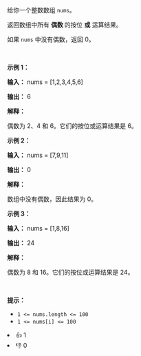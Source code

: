 <p>给你一个整数数组 <code>nums</code>。</p>

<p>返回数组中所有&nbsp;<strong>偶数&nbsp;</strong>的按位 <strong>或</strong> 运算结果。</p>

<p>如果 <code>nums</code> 中没有偶数，返回 0。</p>

<p>&nbsp;</p>

<p><strong class="example">示例 1：</strong></p>

<div class="example-block"> 
 <p><strong>输入：</strong> <span class="example-io">nums = [1,2,3,4,5,6]</span></p> 
</div>

<p><strong>输出：</strong> <span class="example-io">6</span></p>

<p><strong>解释：</strong></p>

<p>偶数为 2、4 和 6。它们的按位或运算结果是 6。</p>

<p><strong class="example">示例 2：</strong></p>

<div class="example-block"> 
 <p><strong>输入：</strong> <span class="example-io">nums = [7,9,11]</span></p> 
</div>

<p><strong>输出：</strong> <span class="example-io">0</span></p>

<p><strong>解释：</strong></p>

<p>数组中没有偶数，因此结果为 0。</p>

<p><strong class="example">示例 3：</strong></p>

<div class="example-block"> 
 <p><strong>输入：</strong> <span class="example-io">nums = [1,8,16]</span></p> 
</div>

<p><strong>输出：</strong> <span class="example-io">24</span></p>

<p><strong>解释：</strong></p>

<p>偶数为 8 和 16。它们的按位或运算结果是 24。</p>

<p>&nbsp;</p>

<p><strong>提示：</strong></p>

<ul> 
 <li><code>1 &lt;= nums.length &lt;= 100</code></li> 
 <li><code>1 &lt;= nums[i] &lt;= 100</code></li> 
</ul>

<div><li>👍 1</li><li>👎 0</li></div>